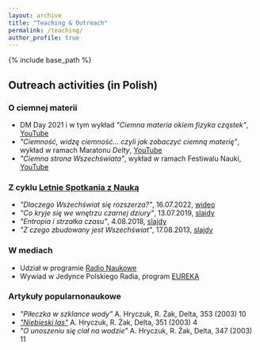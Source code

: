 ```yaml
---
layout: archive
title: "Teaching & Outreach"
permalink: /teaching/
author_profile: true
---
```


{% include base_path %}

<h2> Outreach activities (in Polish)</h2>

<h3> O ciemnej materii</h3>

* DM Day 2021 i w tym wykład _"Ciemna materia okiem fizyka cząstek"_, [YouTube](https://www.youtube.com/watch?v=t3xYX3vRQ_k)
* _"Ciemność, widzę ciemność... czyli jak zobaczyć ciemną materię"_, wykład w ramach Maratonu _Delty_, [YouTube](https://www.youtube.com/watch?v=DbDhBKgmh9U)
* _"Ciemna strona Wszechświata"_, wykład w ramach Festiwalu Nauki, [YouTube](https://www.youtube.com/watch?v=_oMfeke2P7M)


<h3> Z cyklu <a href="https://pl-pl.facebook.com/LetnieSpotkaniaZNauka/">Letnie Spotkania z Nauką</a></h3>

* _"Dlaczego Wszechświat się rozszerza?"_, 16.07.2022, [wideo](https://www.facebook.com/events/565796981705462/?privacy_mutation_token=eyJ0eXBlIjowLCJjcmVhdGlvbl90aW1lIjoxNjYzMzIxOTkwLCJjYWxsc2l0ZV9pZCI6MzU5MDM2MDAxOTY4NDMyfQ%3D%3D&acontext=%7B%22ref_newsfeed_story_type%22%3A%22regular%22%2C%22source%22%3A%223%22%2C%22feed_story_type%22%3A%2222%22%2C%22action_history%22%3A%22[%7B%5C%22surface%5C%22%3A%5C%22newsfeed%5C%22%2C%5C%22mechanism%5C%22%3A%5C%22feed_story%5C%22%2C%5C%22extra_data%5C%22%3A[]%7D]%22%7D&__xts__[0]=68.ARDBXP0jkpyNEw5Nuj2D_4mOXrKMrbEiQ-xJhs9N39ZXrgo-jilGboWhmxZaUouECuoBxZIRl9lAGLV_WvvWzG_b5URtQd312QSUyXMNR1BFJznposfuMDogQEPgxYg28udDnhbXaah8D9a2sLKHCr27LbCNXT-QBnq3CtnWgPEUwA0-qAA5DnOk-OKME57t6c9RuNVx4CRQ4lwOILgDD4iIvHBvJCUGV4rru1w5xgRl7VI64zeoM67U2HE8QPNcoA9GD4XfxtERZH6Ywd3R5h--fi8Ft_xRRsYrZnj2v03hNUYQ97q1bw)
* _"Co kryje się we wnętrzu czarnej dziury"_, 13.07.2019, [slajdy](http://ahryczuk.github.io/files/LSzN2019.pdf)
* _"Entropia i strzałka czasu"_, 4.08.2018, [slajdy](http://ahryczuk.github.io/files/LSzN2018.pdf)
* _"Z czego zbudowany jest Wszechświat"_, 17.08.2013, [slajdy](http://ahryczuk.github.io/files/LSzN2013.pdf)


<h3>W mediach</h3>

* Udział w programie [Radio Naukowe](https://open.spotify.com/episode/2m0NntuW0lPNlv9SfD6qTR) 
* Wywiad w Jedynce Polskiego Radia, program [EUREKA](https://www.polskieradio.pl/7/5098/Artykul/2854787,Ciemna-materia-Jedna-z-najwiekszych-zagadek-kosmologii-i-astrofizyki)

<h3>Artykuły popularnonaukowe</h3>

* _"Piłeczka w szklance wody"_  A. Hryczuk, R. Żak,  Delta, 353 (2003) 10
*	[_"Niebieski las"_](http://www.deltami.edu.pl/temat/fizyka/swiatlo/2012/12/30/Niebieski_las/)  A. Hryczuk, R. Żak, Delta, 351 (2003) 4
* _"O unoszeniu się ciał na wodzie"_ A. Hryczuk, R. Żak,  Delta, 347 (2003) 11
